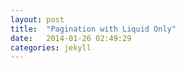 ```yaml
---
layout: post
title:  "Pagination with Liquid Only"
date:   2014-01-26 02:49:29
categories: jekyll
---
```



